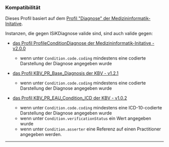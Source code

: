 ### Kompatibilität

Dieses Profil basiert auf dem [Profil "Diagnose" der Medizininformatik-Initative](https://simplifier.net/medizininformatikinitiative-moduldiagnosen/diagnose). 

Instanzen, die gegen ISiKDiagnose valide sind, sind auch valide gegen:

* [das Profil ProfileConditionDiagnose der Medizininformatik-Initative - v2.0.0](https://simplifier.net/medizininformatikinitiative-moduldiagnosen/diagnose)
  * wenn unter `Condition.code.coding` mindestens eine codierte Darstellung der Diagnose angegeben wurde

* [das Profil KBV_PR_Base_Diagnosis der KBV - v1.2.1](https://simplifier.net/packages/kbv.basis/1.2.1)
  * wenn unter `Condition.code.coding` mindestens eine codierte Darstellung der Diagnose angegeben wurde

* [das Profil KBV_PR_EAU_Condition_ICD der KBV - v1.0.2](https://simplifier.net/packages/kbv.ita.eau/1.0.2)
  * wenn unter `Condition.code.coding` mindestens eine ICD-10-codierte Darstellung der Diagnose angegeben wurde
  * wenn unter `Condition.verificationStatus`  ein Wert angegeben wurde
  * wenn unter `Condition.asserter` eine Referenz auf einen Practitioner angegeben werden.

---